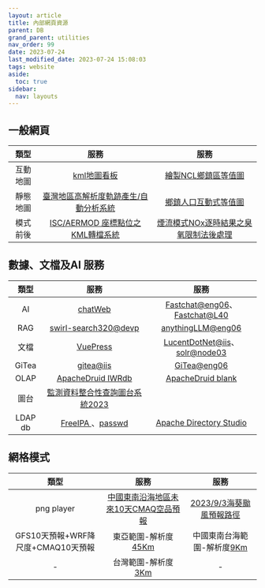 ```yaml
---
layout: article
title: 內部網頁資源
parent: DB
grand_parent: utilities
nav_order: 99
date: 2023-07-24
last_modified_date: 2023-07-24 15:08:03
tags: website
aside:
  toc: true
sidebar:
  nav: layouts
---
```


## 一般網頁

|類型|服務|服務
|:-:|:-:|:-:|
|互動地圖|[kml地圖看板](http://node03.sinotech-eng.com/Leaflet.FileLayer/dev/index.html)|[繪製NCL鄉鎮區等值圖](http://node03.sinotech-eng.com/chrpleth.html)|
|靜態地圖|[臺灣地區高解析度軌跡產生/自動分析系統](http://node03.sinotech-eng.com/traj2.html)|[鄉鎮人口互動式等值圖](http://node03.sinotech-eng.com/Interactive_Choropleth_Map/example.html)|
|模式前後|[ISC/AERMOD 座標點位之KML轉檔系統](http://node03.sinotech-eng.com/iscParser.html)|[煙流模式NOx逐時結果之臭氧限制法後處理](https://node03.sinotech-eng.com/OLM.html)

## 數據、文檔及AI 服務

類型|服務|服務
|:-:|:-:|:-:|
AI|[chatWeb](http://node03.sinotech-eng.com:7860/)|[Fastchat@eng06](http://eng06.sinotech-eng.com:55082/)、[Fastchat@L40](http://l40.sinotech-eng.com:55082/)
RAG|[swirl-search320@devp](http://devp.sinotech-eng.com:8000)|[anythingLLM@eng06](http://eng06.sinotech-eng.com:3001/)|
文檔|[VuePress](https://eng06.sinotech-eng.com/)|[LucentDotNet@iis](http://iiseng2023.sinotech-eng.com/fts)、[solr@node03](http://node03.sinotech-eng.com:5000)
GiTea|[gitea@iis](http://demoiis.sinotech-eng.com:3000/)|[GiTea@eng06](http://eng06.sinotech-eng.com:3000)
OLAP|[ApacheDruid IWRdb](http://devp.sinotech-eng.com:8888/unified-console.html)|[ApacheDruid blank ](http://dev2.sinotech-eng.com:8888/unified-console.html)
圖台|[監測資料整合性查詢圖台系統2023](https://iiseng2023.sinotech-eng.com/MDI/Default_2022.aspx)|
LDAP db|[FreeIPA ](https://node03.sinotech-eng.com/ipa/ui/)、[passwd]( http://node03.sinotech-eng.com:5000)|[Apache Directory Studio]()

## 網格模式

類型|服務|服務
|:-:|:-:|:-:|
png player|[中國東南沿海地區未來10天CMAQ空品預報](http://node03.sinotech-eng.com/time-bar/)|[2023/9/3海葵颱風預報路徑](http://node03.sinotech-eng.com/p.gif)
GFS10天預報+WRF降尺度+CMAQ10天預報|東亞範圍-解析度[45Km](http://node03.sinotech-eng.com:8084/)|中國東南台海範圍-解析度[9Km](http://node03.sinotech-eng.com:8085/)
-|台灣範圍-解析度[3Km](http://node03.sinotech-eng.com:8086/)|-
